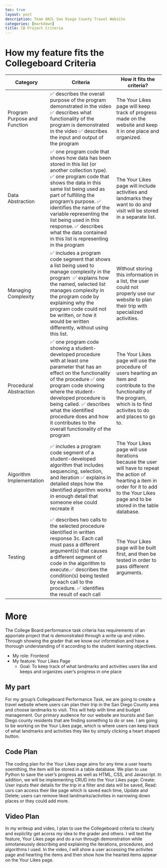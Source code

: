 ```yaml
---
toc: true
layout: post
description: Team ANJL San Diego County Travel Website
categories: [markdown]
title: CB Project Criteria
---
```


# How my feature fits the Collegeboard Criteria

Category | Criteria | How it fits the criteria?
-- | -- | -- 
Program Purpose and Function | ✅ describes the overall purpose of the program demonstrated in the video ✅ describes what functionality of the program is demonstrated in the video  ✅ describes the input and output of the program | The Your Likes page will keep track of progress made on the website and keep it in one place and organized.
Data Abstraction |  ✅ one program code that shows how data has been stored in this list (or another collection type). ✅ one program code that shows the data in this same list being used as part of fulfilling the program’s purpose. ✅ identifies the name of the variable representing the list being used in this response. ✅ describes what the data contained in this list is representing in the program | The Your Likes page will include activities and landmarks they want to do and visit will be stored in a separate list. 
Managing Complexity | ✅ includes a program code segment that shows a list being used to manage complexity in the program  ✅ explains how the named, selected list manages complexity in the program code by explaining why the program code could not be written, or how it would be written differently, without using this list. | Without storing this information in a list, the user could not properly use our website to plan their trip with specialized activities. 
Procedural Abstraction | ✅ one program code showing a student-developed procedure with at least one parameter that has an effect on the functionality of the procedure ✅ one program code showing where the student-developed procedure is being called. ✅ describes what the identified procedure does and how it contributes to the overall functionality of the program | The Your Likes page will use the procedure of users hearting an item and contribute to the functionality of the program, which is to find activites to do and places to go to. 
Algorithm Implementation | ✅ includes a program code segment of a student-developed algorithm that includes sequencing, selection, and iteration ✅ explains in detailed steps how the identified algorithm works in enough detail that someone else could recreate it | The Your Likes page will use iterations because the user will have to repeat the action of hearting a item in order for it to add to the Your Likes page and to be stored in the table database. 
Testing | ✅ describes two calls to the selected procedure identified in written response 3c. Each call must pass a different argument(s) that causes a different segment of code in the algorithm to execute.✅ describes the condition(s) being tested by each call to the procedure. ✅ identifies the result of each call | The Your Likes page will be built first, and then be tested in order to pass different arguments. 

# More 

The College Board performance task criteria has requirements of an apporiate project that is demonstrated through a write up and video. Through showing the grader that we know our information and have a thorough understanding of it according to the student learning objectives. 

- My role: Frontend 
- My feature: Your Likes Page
    - Goal: To keep track of what landmarks and activities users like and keeps and organizes user’s progress in one place 

## My part

For my group’s Collegeboard Performance Task, we are going to create a travel website where users can plan their trip in the San Diego County area and choose landmarks to visit. This will help with time and budget management. Our primary audience for our website are tourists and San Diego county residents that are finding something to do or see. I am going to be working on the Your Likes page, which is where users can keep track of what landmarks and activities they like by simply clicking a heart shaped button. 

## Code Plan 

The coding plan for the Your Likes page aims for any time a user hearts soemthing, the item will be stored in a table database. We plan to use Python to save the user’s progress as well as HTML, CSS, and Javascript. In addition, we will be implementing CRUD into the Your Likes page: Create: User inputs their details for the trip in a filter and data will be saved, Read: usrs can access their like page which is saved each time, Update and Delete; users can remove liked landmarks/activities in narrowing down places or they could add more. 

## Video Plan 

In my writeup and video, I plan to use the Collegeboard criteria to clearly and expliclity get acorss my idea to the grader and others. I will test the feature, Your Likes page and do a run through demonstration while simotaneuosly describing and explaining the iterations, procedures, and algorithms I used. In the video, I will show a user accessing the activites page and hearting the items and then show how the hearted items appear on the Your Likes page. 




